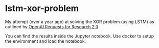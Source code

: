 # lstm-xor-problem
My attempt (over a year ago) at solving the XOR problem (using LSTM) as outlined by [OpenAI Requests for Research 2.0](https://openai.com/blog/requests-for-research-2/)

You can find the results inside the Jupyter notebook. Use docker to setup the environment and load the notebook.